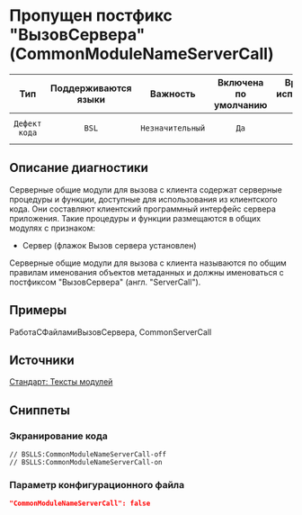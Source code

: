 # Пропущен постфикс "ВызовСервера" (CommonModuleNameServerCall)

|      Тип      |    Поддерживаются<br>языки    |     Важность     |    Включена<br>по умолчанию    |    Время на<br>исправление (мин)    |                            Теги                            |
|:-------------:|:-----------------------------:|:----------------:|:------------------------------:|:-----------------------------------:|:----------------------------------------------------------:|
| `Дефект кода` |             `BSL`             | `Незначительный` |              `Да`              |                 `5`                 |       `standard`<br>`badpractice`<br>`unpredictable`       |

<!-- Блоки выше заполняются автоматически, не трогать -->
## Описание диагностики
<!-- Описание диагностики заполняется вручную. Необходимо понятным языком описать смысл и схему работу -->

Серверные общие модули для вызова с клиента содержат серверные процедуры и функции, доступные для использования 
из клиентского кода. Они составляют клиентский программный интерфейс сервера приложения.
Такие процедуры и функции размещаются в общих модулях с признаком:

* Сервер (флажок Вызов сервера установлен)

Серверные общие модули для вызова с клиента называются по общим правилам именования объектов метаданных
и должны именоваться с постфиксом "ВызовСервера" (англ. "ServerCall").

## Примеры
<!-- В данном разделе приводятся примеры, на которые диагностика срабатывает, а также можно привести пример, как можно исправить ситуацию -->

РаботаСФайламиВызовСервера, CommonServerCall

## Источники
<!-- Необходимо указывать ссылки на все источники, из которых почерпнута информация для создания диагностики -->


[Стандарт: Тексты модулей](https://its.1c.ru/db/v8std#content:469:hdoc:2.2)

## Сниппеты

<!-- Блоки ниже заполняются автоматически, не трогать -->
### Экранирование кода

```bsl
// BSLLS:CommonModuleNameServerCall-off
// BSLLS:CommonModuleNameServerCall-on
```

### Параметр конфигурационного файла

```json
"CommonModuleNameServerCall": false
```
